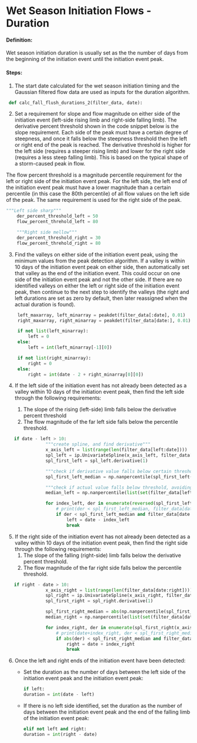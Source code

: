 # Wet Season Initiation Flows - Duration

#### Definition:

Wet season initiation duration is usually set as the the number of days from the beginning of the initiation event until the initiation event peak.

#### Steps:

1. The start date calculated for the wet season initiation timing and the Gaussian filtered flow data are used as inputs for the duration algorithm.
  ```py
   def calc_fall_flush_durations_2(filter_data, date):
   ```
2. Set a requirement for slope and flow magnitude on either side of the initiation event \(left-side rising limb and right-side falling limb\). The derivative percent threshold shown in the code snippet below is the slope requirement. Each side of the peak must have a certain degree of steepness, and once it falls below the steepness threshold then the left or right end of the peak is reached. The derivative threshold is higher for the left side \(requires a steeper rising limb\) and lower for the right side \(requires a less steep falling limb\). This is based on the typical shape of a storm-caused peak in flow.

The flow percent threshold is a magnitude percentile requirement for the left or right side of the initiation event peak. For the left side, the left end of the initiation event peak must have a lower magnitude than a certain percentile \(in this case the 80th percentile\) of all flow values on the left side of the peak. The same requirement is used for the right side of the peak.

  ```py
  """Left side sharp"""
      der_percent_threshold_left = 50
      flow_percent_threhold_left = 80

      """Right side mellow"""
      der_percent_threshold_right = 30
      flow_percent_threhold_right = 80
  ```

3. Find the valleys on either side of the initiation event peak, using the minimum values from the peak detection algorithm. If a valley is within 10 days of the initiation event peak on either side, then automatically set that valley as the end of the initiation event. This could occur on one side of the initiation event peak and not the other side. If there are no identified valleys on either the left or right side of the initiation event peak, then continue to the next step to identify the valleys \(the right and left durations are set as zero by default, then later reassigned when the actual duration is found\).

   ```py
    left_maxarray, left_minarray = peakdet(filter_data[:date], 0.01)
    right_maxarray, right_minarray = peakdet(filter_data[date:], 0.01)

    if not list(left_minarray):
        left = 0
    else:
        left = int(left_minarray[-1][0])

    if not list(right_minarray):
        right = 0
    else:
        right = int(date - 2 + right_minarray[0][0])
   ```

4. If the left side of the initiation event has not already been detected as a valley within 10 days of the initiation event peak, then find the left side through the following requirements:  
   1. The slope of the rising \(left-side\) limb falls below the derivative percent threshold  
   2. The flow magnitude of the far left side falls below the percentile threshold.

  ```py
     if date - left > 10:
                 """create spline, and find derivative"""
                 x_axis_left = list(range(len(filter_data[left:date])))
                 spl_left = ip.UnivariateSpline(x_axis_left, filter_data[left:date], k=3, s=3)
                 spl_first_left = spl_left.derivative(1)

                 """check if derivative value falls below certain threshold"""
                 spl_first_left_median = np.nanpercentile(spl_first_left(x_axis_left), der_percent_threshold_left)

                 """check if actual value falls below threshold, avoiding the rounded peak"""
                 median_left = np.nanpercentile(list(set(filter_data[left:date])), flow_percent_threshold_left)

                 for index_left, der in enumerate(reversed(spl_first_left(x_axis_left))):
                     # print(der < spl_first_left_median, filter_data[date - index_left] < median_left)
                     if der < spl_first_left_median and filter_data[date - index_left] < median_left:
                         left = date - index_left
                         break
  ```
5. If the right side of the initiation event has not already been detected as a valley within 10 days of the initiation event peak, then find the right side through the following requirements:  
   1. The slope of the falling \(right-side\) limb falls below the derivative percent threshold.
   2. The flow magnitude of the far right side falls below the percentile threshold.

  ```py
     if right - date > 10:
                 x_axis_right = list(range(len(filter_data[date:right])))
                 spl_right = ip.UnivariateSpline(x_axis_right, filter_data[date:right], k=3, s=3)
                 spl_first_right = spl_right.derivative(1)

                 spl_first_right_median = abs(np.nanpercentile(spl_first_right(x_axis_right), der_percent_threshold_right))
                 median_right = np.nanpercentile(list(set(filter_data[date:right])), flow_percent_threshold_right)

                 for index_right, der in enumerate(spl_first_right(x_axis_right)):
                     # print(date+index_right, der < spl_first_right_median, filter_data[date + index_right] < median_right)
                     if abs(der) < spl_first_right_median and filter_data[date + index_right] < median_right:
                         right = date + index_right
                         break
  ```
6. Once the left and right ends of the initiation event have been detected:
   * Set the duration as the number of days between the left side of the initiation event peak and the initiation event peak:

     ```py
     if left:
     duration = int(date - left)
     ```

   * If there is no left side identified, set the duration as the number of days between the initiation event peak and the end of the falling limb of the initiation event peak:
     ```py
     elif not left and right:
     duration = int(right - date)
     ```
